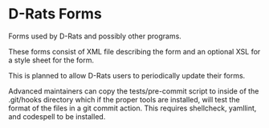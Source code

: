 # D-Rats Forms

Forms used by D-Rats and possibly other programs.

These forms consist of XML file describing the form and an optional XSL for a
style sheet for the form.

This is planned to allow D-Rats users to periodically update their forms.

Advanced maintainers can copy the tests/pre-commit script to inside of the
.git/hooks directory which if the proper tools are installed, will test the
format of the files in a git commit action.  This requires shellcheck,
yamllint, and codespell to be installed.
